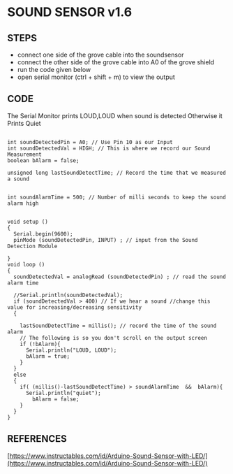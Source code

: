 # SOUND SENSOR v1.6

## STEPS
* connect one side of the grove cable into the soundsensor
* connect the other side of the grove cable into A0 of the grove shield
* run the code given below
* open serial monitor (ctrl + shift + m) to view the output
## CODE
The Serial Monitor prints LOUD,LOUD when sound is detected
Otherwise it Prints Quiet

```

int soundDetectedPin = A0; // Use Pin 10 as our Input
int soundDetectedVal = HIGH; // This is where we record our Sound Measurement
boolean bAlarm = false;

unsigned long lastSoundDetectTime; // Record the time that we measured a sound


int soundAlarmTime = 500; // Number of milli seconds to keep the sound alarm high


void setup ()
{
  Serial.begin(9600);  
  pinMode (soundDetectedPin, INPUT) ; // input from the Sound Detection Module
 
}
void loop ()
{
  soundDetectedVal = analogRead (soundDetectedPin) ; // read the sound alarm time  
  
  //Serial.println(soundDetectedVal);
  if (soundDetectedVal > 400) // If we hear a sound //change this value for increasing/decreasing sensitivity
  {
  
    lastSoundDetectTime = millis(); // record the time of the sound alarm
    // The following is so you don't scroll on the output screen
    if (!bAlarm){
      Serial.println("LOUD, LOUD");
      bAlarm = true;
    }
  }
  else
  {
    if( (millis()-lastSoundDetectTime) > soundAlarmTime  &&  bAlarm){
      Serial.println("quiet");
        bAlarm = false;
    }
  }
}

```
## REFERENCES
[https://www.instructables.com/id/Arduino-Sound-Sensor-with-LED/](https://www.instructables.com/id/Arduino-Sound-Sensor-with-LED/)